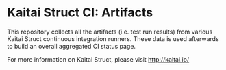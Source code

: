 # Kaitai Struct CI: Artifacts

This repository collects all the artifacts (i.e. test run results)
from various Kaitai Struct continuous integration runners. These data
is used afterwards to build an overall aggregated CI status page.

For more information on Kaitai Struct, please visit http://kaitai.io/
